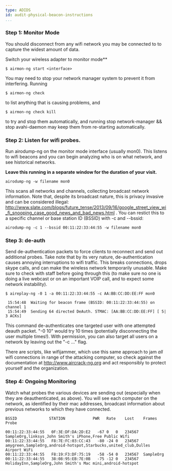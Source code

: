 ```yaml
---
type: ADIDS
id: audit-physical-beacon-instructions
...
```


### Step 1: Monitor Mode ###

You should disconnect from any wifi network you may be connected to to capture the widest amount of data.

Switch your wireless adapter to monitor mode**

```$ airmon-ng start <interface>```

You may need to stop your network manager system to prevent it from interfering. Running 

```$ airmon-ng check``` 

to list anything that is causing problems, and 

```$ airmon-ng check kill``` 

to try and stop them automatically, and running stop network-manager && stop avahi-daemon may keep them from re-starting automatically.


### Step 2: Listen for wifi probes. ###

Run airodump-ng on the monitor mode interface (usually mon0). This listens to wifi beacons and you can begin analyzing who is on what network, and see historical networks.

 **Leave this running in a separate window for the duration of your visit.**

```airodump-ng -w filename mon0``` 

This scans all networks and channels, collecting broadcast network information. Note that, despite its broadcast nature, this is privacy invasive and can be considered illegal: http://www.slate.com/blogs/future_tense/2013/09/16/google_street_view_wi_fi_snooping_case_good_news_and_bad_news.html . You can restict this to a specific channel or base station ID (BSSID) with -c and --bssid:

```airodump-ng -c 1 --bssid 00:11:22:33:44:55 -w filename mon0``` 


### Step 3: de-auth ###

Send de-authentication packets to force clients to reconnect and send out additional probes. Take note that by its very nature, de-authentication causes annoying interruptions to wifi traffic. This breaks connections, drops skype calls, and can make the wireless network temporarily unusable.  Make sure to check with staff before going through this (to make sure no one is doing a live webcast or on an important VOIP call, and to expect some network instability).

```
$ aireplay-ng -0 1 -a 00:11:22:33:44:55 -c AA:BB:CC:DD:EE:FF mon0 

 15:54:48  Waiting for beacon frame (BSSID: 00:11:22:33:44:55) on channel 1
 15:54:49  Sending 64 directed DeAuth. STMAC: [AA:BB:CC:DD:EE:FF] [ 5| 3 ACKs]
```

This command de-authenticates one targeted user with one attempted deauth packet.  "-0 10" would try 10 times (potentially disconnecting the user multiple times!). With permission, you can also target all users on a network by leaving out the "-c ..." flag. 

There are scripts, like wifijammer, which use this same approach to jam *all* wifi connections in range of the attacking computer, so check against the documentation at http://www.aircrack-ng.org and act responsibly to protect yourself and the organization.

### Step 4: Ongoing Monitoring ###

Watch what probes the various devices are sending out (especially when they are deauthenticated, as above). You will see each computer on the network, as identified by their mac addresses, broadcast information about previous networks to which they have connected.

```
BSSID              STATION            PWR   Rate    Lost    Frames Probe

00:11:22:33:44:55	0F:3E:DF:DA:2D:E2	-67	0	0	234567	SampleOrg,linksys¸John Smith's iPhone,Free Public Wifi
00:11:22:33:44:55	F8:7E:FC:03:CC:43	-80	-24	0	234567	amygreen,SampleOrg,android-hotspot,Starbucks,united_club,Dulles Airport WiFi
00:11:22:33:44:55	F8:19:F3:DF:75:19	-58	-54	0	234567	SampleOrg
00:11:22:33:44:55	38:08:95:EB:7E:0B	-75	-12	0	234567	HolidayInn,SampleOrg,John Smith's Mac mini,android-hotspot
```
